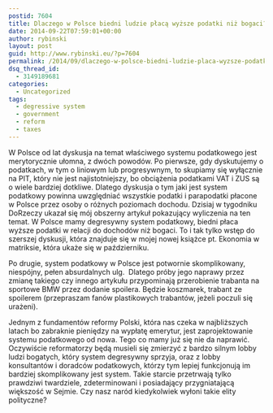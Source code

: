 ```yaml
---
postid: 7604
title: Dlaczego w Polsce biedni ludzie płacą wyższe podatki niż bogaci?
date: 2014-09-22T07:59:01+00:00
author: rybinski
layout: post
guid: http://www.rybinski.eu/?p=7604
permalink: /2014/09/dlaczego-w-polsce-biedni-ludzie-placa-wyzsze-podatki-niz-bogaci/
dsq_thread_id:
  - 3149189681
categories:
  - Uncategorized
tags:
  - degressive system
  - government
  - reform
  - taxes
---
```

W Polsce od lat dyskusja na temat właściwego systemu podatkowego jest merytorycznie ułomna, z dwóch powodów. Po pierwsze, gdy dyskutujemy o podatkach, w tym o liniowym lub progresywnym, to skupiamy się wyłącznie na PIT, który nie jest najistotniejszy, bo obciążenia podatkami VAT i ZUS są o wiele bardziej dotkliwe. Dlatego dyskusja o tym jaki jest system podatkowy powinna uwzględniać wszystkie podatki i parapodatki płacone w Polsce przez osoby o różnych poziomach dochodu. Dzisiaj w tygodniku DoRzeczy ukazał się mój obszerny artykuł pokazujący wyliczenia na ten temat. W Polsce mamy degresywny system podatkowy, biedni płaca wyższe podatki w relacji do dochodów niż bogaci. To i tak tylko wstęp do szerszej dyskusji, która znajduje się w mojej nowej książce pt. Ekonomia w matriksie, która ukaże się w październiku.

Po drugie, system podatkowy w Polsce jest potwornie skomplikowany, niespójny, pełen absurdalnych ulg.  Dlatego próby jego naprawy przez zmianę takiego czy innego artykułu przypominają przerobienie trabanta na sportowe BMW przez dodanie spoilera. Będzie koszmarek, trabant ze spoilerem (przepraszam fanów plastikowych trabantów, jeżeli poczuli się urażeni).

Jednym z fundamentów reformy Polski, która nas czeka w najbliższych latach bo zabraknie pieniędzy na wypłatę emerytur, jest zaprojektowanie systemu podatkowego od nowa. Tego co mamy już się nie da naprawić. Oczywiście reformatorzy będą musieli się zmierzyć z bardzo silnym lobby ludzi bogatych, który system degresywny sprzyja, oraz z lobby konsultantów i doradców podatkowych, którzy tym lepiej funkcjonują im bardziej skomplikowany jest system. Takie starcie przetrwają tylko prawdziwi twardziele, zdeterminowani i posiadający przygniatającą większość w Sejmie. Czy nasz naród kiedykolwiek wyłoni takie elity polityczne?
